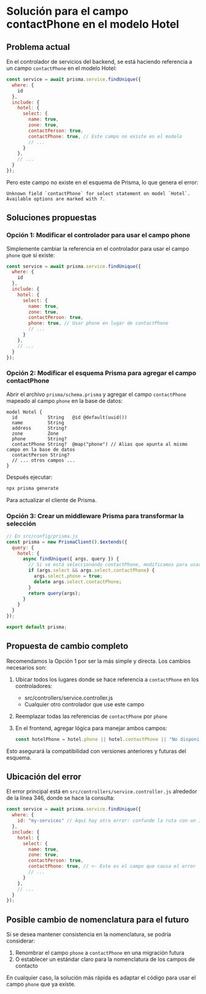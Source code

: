 # Solución para el campo contactPhone en el modelo Hotel

## Problema actual

En el controlador de servicios del backend, se está haciendo referencia a un campo `contactPhone` en el modelo Hotel:

```javascript
const service = await prisma.service.findUnique({
  where: {
    id
  },
  include: {
    hotel: {
      select: {
        name: true,
        zone: true,
        contactPerson: true,
        contactPhone: true, // Este campo no existe en el modelo
        // ... 
      }
    },
    // ...
  }
});
```

Pero este campo no existe en el esquema de Prisma, lo que genera el error:

```
Unknown field `contactPhone` for select statement on model `Hotel`. Available options are marked with ?.
```

## Soluciones propuestas

### Opción 1: Modificar el controlador para usar el campo phone

Simplemente cambiar la referencia en el controlador para usar el campo `phone` que sí existe:

```javascript
const service = await prisma.service.findUnique({
  where: {
    id
  },
  include: {
    hotel: {
      select: {
        name: true,
        zone: true,
        contactPerson: true,
        phone: true, // Usar phone en lugar de contactPhone
        // ...
      }
    },
    // ...
  }
});
```

### Opción 2: Modificar el esquema Prisma para agregar el campo contactPhone

Abrir el archivo `prisma/schema.prisma` y agregar el campo `contactPhone` mapeado al campo `phone` en la base de datos:

```prisma
model Hotel {
  id           String   @id @default(uuid())
  name         String
  address      String?
  zone         Zone
  phone        String?
  contactPhone String?  @map("phone") // Alias que apunta al mismo campo en la base de datos
  contactPerson String?
  // ... otros campos ...
}
```

Después ejecutar:
```bash
npx prisma generate
```

Para actualizar el cliente de Prisma.

### Opción 3: Crear un middleware Prisma para transformar la selección

```javascript
// En src/config/prisma.js
const prisma = new PrismaClient().$extends({
  query: {
    hotel: {
      async findUnique({ args, query }) {
        // Si se está seleccionando contactPhone, modificamos para usar phone
        if (args.select && args.select.contactPhone) {
          args.select.phone = true;
          delete args.select.contactPhone;
        }
        return query(args);
      }
    }
  }
});

export default prisma;
```

## Propuesta de cambio completo

Recomendamos la Opción 1 por ser la más simple y directa. Los cambios necesarios son:

1. Ubicar todos los lugares donde se hace referencia a `contactPhone` en los controladores:
   - src/controllers/service.controller.js
   - Cualquier otro controlador que use este campo

2. Reemplazar todas las referencias de `contactPhone` por `phone`

3. En el frontend, agregar lógica para manejar ambos campos:
   ```javascript
   const hotelPhone = hotel.phone || hotel.contactPhone || "No disponible";
   ```

Esto asegurará la compatibilidad con versiones anteriores y futuras del esquema.

## Ubicación del error

El error principal está en `src/controllers/service.controller.js` alrededor de la línea 346, donde se hace la consulta:

```javascript
const service = await prisma.service.findUnique({
  where: {
    id: "my-services" // Aquí hay otro error: confunde la ruta con un ID
  },
  include: {
    hotel: {
      select: {
        name: true,
        zone: true,
        contactPerson: true,
        contactPhone: true, // <- Este es el campo que causa el error
        // ...
      }
    },
    // ...
  }
});
```

## Posible cambio de nomenclatura para el futuro

Si se desea mantener consistencia en la nomenclatura, se podría considerar:

1. Renombrar el campo `phone` a `contactPhone` en una migración futura
2. O establecer un estándar claro para la nomenclatura de los campos de contacto

En cualquier caso, la solución más rápida es adaptar el código para usar el campo `phone` que ya existe.